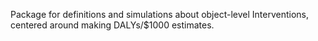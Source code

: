 Package for definitions and simulations about object-level Interventions, centered around making DALYs/$1000 estimates.